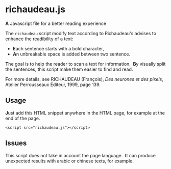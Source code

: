 # richaudeau.js
**A** Javascript file for a better reading experience


**T**he `richaudeau` script modify text according to Richaudeau's advises to enhance the readibility of a text:

- **E**ach sentence starts with a bold character,
- **A**n unbreakable space is added between two sentence.

**T**he goal is to help the reader to scan a text for information. &nbsp;**B**y visually split the sentences, this script make them easier to find and read.

**F**or more details, see RICHAUDEAU (François), _Des neurones et des pixels_, Atelier Perrousseaux Éditeur, 1999, page 139.

## Usage

**J**ust add this HTML snippet anywhere in the HTML page, for example at the end of the page.

`<script src="richaudeau.js"></script>`

## Issues

**T**his script does not take in account the page language. &nbsp;**I**t can produce unexpected results with arabic or chinese texts, for example.
